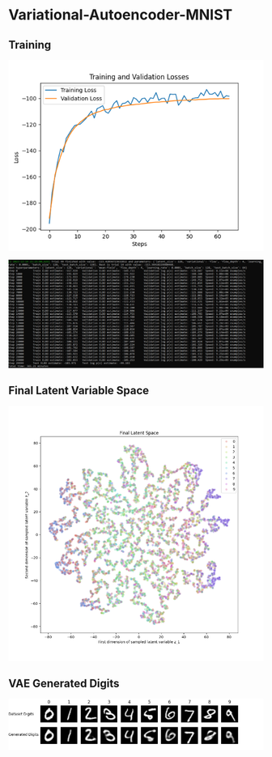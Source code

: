 # Variational-Autoencoder-MNIST

## Training

![Loss Curves](https://github.com/RobCaamano/Variational-Autoencoder-MNIST/blob/main/img/Train%20%26%20Val%20Loss.png)

![Optuna Output](https://github.com/RobCaamano/Variational-Autoencoder-MNIST/blob/main/img/Optuna%20Output.png)

## Final Latent Variable Space

![Latent Space](https://github.com/RobCaamano/Variational-Autoencoder-MNIST/blob/main/img/Latent%20Space.png)

## VAE Generated Digits

![Digits](https://github.com/RobCaamano/Variational-Autoencoder-MNIST/blob/main/img/gen_imgs.png)
